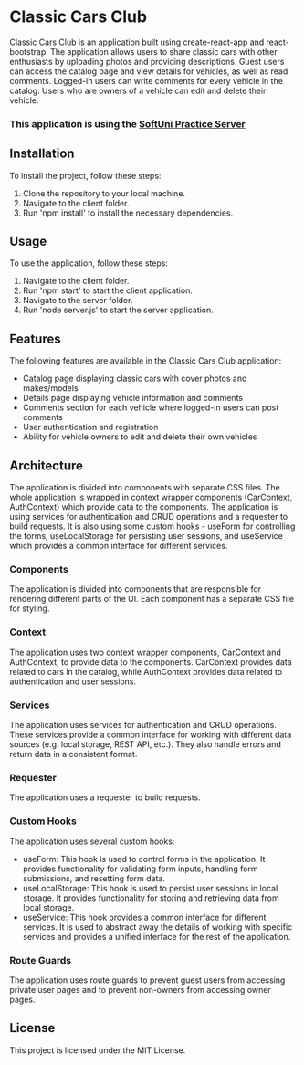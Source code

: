 # Classic Cars Club
Classic Cars Club is an application built using create-react-app and react-bootstrap. The application allows users to share classic cars with other enthusiasts by uploading photos and providing descriptions. Guest users can access the catalog page and view details for vehicles, as well as read comments. Logged-in users can write comments for every vehicle in the catalog. Users who are owners of a vehicle can edit and delete their vehicle.

### This application is using the [SoftUni Practice Server](https://github.com/softuni-practice-server/softuni-practice-server)

## Installation
To install the project, follow these steps:

1. Clone the repository to your local machine.
2. Navigate to the client folder.
3. Run 'npm install' to install the necessary dependencies.

## Usage
To use the application, follow these steps:

1. Navigate to the client folder.
2. Run 'npm start' to start the client application.
3. Navigate to the server folder.
4. Run 'node server.js' to start the server application.

## Features
The following features are available in the Classic Cars Club application:

* Catalog page displaying classic cars with cover photos and makes/models
* Details page displaying vehicle information and comments
* Comments section for each vehicle where logged-in users can post comments
* User authentication and registration
* Ability for vehicle owners to edit and delete their own vehicles

## Architecture
The application is divided into components with separate CSS files. The whole application is wrapped in context wrapper components (CarContext, AuthContext) which provide data to the components. The application is using services for authentication and CRUD operations and a requester to build requests. It is also using some custom hooks - useForm for controlling the forms, useLocalStorage for persisting user sessions, and useService which provides a common interface for different services.

### Components
The application is divided into components that are responsible for rendering different parts of the UI. Each component has a separate CSS file for styling.

### Context
The application uses two context wrapper components, CarContext and AuthContext, to provide data to the components. CarContext provides data related to cars in the catalog, while AuthContext provides data related to authentication and user sessions.

### Services
The application uses services for authentication and CRUD operations. These services provide a common interface for working with different data sources (e.g. local storage, REST API, etc.). They also handle errors and return data in a consistent format.

### Requester
The application uses a requester to build requests.

### Custom Hooks
The application uses several custom hooks:

* useForm: This hook is used to control forms in the application. It provides functionality for validating form inputs, handling form submissions, and resetting form data.
* useLocalStorage: This hook is used to persist user sessions in local storage. It provides functionality for storing and retrieving data from local storage.
* useService: This hook provides a common interface for different services. It is used to abstract away the details of working with specific services and provides a unified interface for the rest of the application.

### Route Guards
The application uses route guards to prevent guest users from accessing private user pages and to prevent non-owners from accessing owner pages.

## License
This project is licensed under the MIT License.